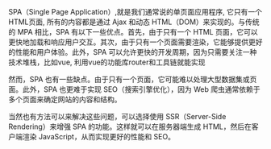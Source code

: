 SPA（Single Page Application）,就是我们通常说的单页面应用程序, 它只有一个HTML页面, 所有的内容都是通过 Ajax 和动态 HTML（DOM）来实现的。与传统的 MPA 相比，SPA 有以下一些优点。首先，由于只有一个 HTML 页面，它可以更快地加载和响应用户交互。其次，由于只有一个页面需要渲染，它能够提供更好的性能和用户体验。此外，SPA 可以允许更快的开发周期，因为只需要关注一种技术堆栈，比如vue, 利用vue的功能库router和工具链就能实现 

然而，SPA 也有一些缺点。由于只有一个页面，它可能难以处理大型数据集或页面。此外，SPA 也更难于实现 SEO（搜索引擎优化），因为 Web 爬虫通常依赖于多个页面来确定网站的内容和结构。


当然也有方法可以来解决这些问题，可以选择使用 SSR（Server-Side Rendering）来增强 SPA 的功能。这样就可以在服务器端生成 HTML，然后在客户端渲染 JavaScript，从而实现更好的性能和 SEO。




